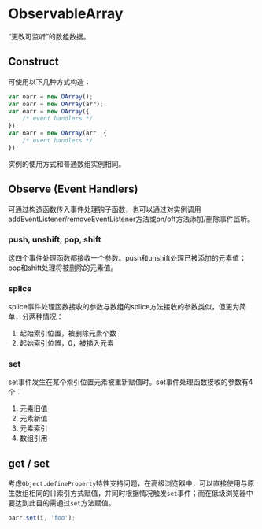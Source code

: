 # ObservableArray

“更改可监听”的数组数据。

## Construct

可使用以下几种方式构造：

```js
var oarr = new OArray();
var oarr = new OArray(arr);
var oarr = new OArray({
    /* event handlers */
});
var oarr = new OArray(arr, {
    /* event handlers */
});
```

实例的使用方式和普通数组实例相同。

## Observe (Event Handlers)

可通过构造函数传入事件处理钩子函数，也可以通过对实例调用addEventListener/removeEventListener方法或on/off方法添加/删除事件监听。

### push, unshift, pop, shift

这四个事件处理函数都接收一个参数。push和unshift处理已被添加的元素值；pop和shift处理将被删除的元素值。

### splice

splice事件处理函数接收的参数与数组的splice方法接收的参数类似，但更为简单，分两种情况：

1. 起始索引位置，被删除元素个数
2. 起始索引位置，0，被插入元素

### set

set事件发生在某个索引位置元素被重新赋值时。set事件处理函数接收的参数有4个：

1. 元素旧值
2. 元素新值
3. 元素索引
4. 数组引用

## get / set

考虑`Object.defineProperty`特性支持问题，在高级浏览器中，可以直接使用与原生数组相同的`[]`索引方式赋值，并同时根据情况触发`set`事件；而在低级浏览器中要达到此目的需通过`set`方法赋值。

```js
oarr.set(i, 'foo');
```
